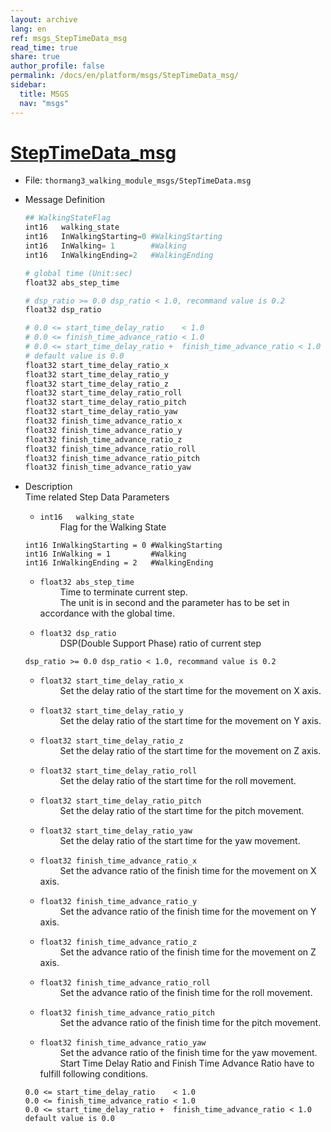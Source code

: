 ```yaml
---
layout: archive
lang: en
ref: msgs_StepTimeData_msg
read_time: true
share: true
author_profile: false
permalink: /docs/en/platform/msgs/StepTimeData_msg/
sidebar:
  title: MSGS
  nav: "msgs"
---
```


# [StepTimeData_msg](#steptimedata-msg)

- File: `thormang3_walking_module_msgs/StepTimeData.msg`

- Message Definition
    ```py
    ## WalkingStateFlag
    int16   walking_state
    int16   InWalkingStarting=0 #WalkingStarting
    int16   InWalking= 1        #Walking
    int16   InWalkingEnding=2   #WalkingEnding

    # global time (Unit:sec)
    float32 abs_step_time

    # dsp_ratio >= 0.0 dsp_ratio < 1.0, recommand value is 0.2
    float32 dsp_ratio

    # 0.0 <= start_time_delay_ratio    < 1.0
    # 0.0 <= finish_time_advance_ratio < 1.0
    # 0.0 <= start_time_delay_ratio +  finish_time_advance_ratio < 1.0
    # default value is 0.0
    float32 start_time_delay_ratio_x
    float32 start_time_delay_ratio_y
    float32 start_time_delay_ratio_z
    float32 start_time_delay_ratio_roll
    float32 start_time_delay_ratio_pitch
    float32 start_time_delay_ratio_yaw
    float32 finish_time_advance_ratio_x
    float32 finish_time_advance_ratio_y
    float32 finish_time_advance_ratio_z
    float32 finish_time_advance_ratio_roll
    float32 finish_time_advance_ratio_pitch
    float32 finish_time_advance_ratio_yaw
    ```

- Description  
Time related Step Data Parameters

    * `int16   walking_state`  
    &emsp;&emsp; Flag for the Walking State

    ```
    int16 InWalkingStarting = 0 #WalkingStarting
    int16 InWalking = 1         #Walking
    int16 InWalkingEnding = 2   #WalkingEnding
    ```

    * `float32 abs_step_time`  
    &emsp;&emsp; Time to terminate current step.  
    &emsp;&emsp; The unit is in second and the parameter has to be set in accordance with the global time.  

    * `float32 dsp_ratio`  
    &emsp;&emsp; DSP(Double Support Phase) ratio of current step  
    ```
    dsp_ratio >= 0.0 dsp_ratio < 1.0, recommand value is 0.2
    ```

    * `float32 start_time_delay_ratio_x`  
    &emsp;&emsp; Set the delay ratio of the start time for the movement on X axis.  

    * `float32 start_time_delay_ratio_y`  
    &emsp;&emsp; Set the delay ratio of the start time for the movement on Y axis.

    * `float32 start_time_delay_ratio_z`  
    &emsp;&emsp; Set the delay ratio of the start time for the movement on Z axis.

    * `float32 start_time_delay_ratio_roll`  
    &emsp;&emsp; Set the delay ratio of the start time for the roll movement.

    * `float32 start_time_delay_ratio_pitch`  
    &emsp;&emsp; Set the delay ratio of the start time for the pitch movement.

    * `float32 start_time_delay_ratio_yaw`  
    &emsp;&emsp; Set the delay ratio of the start time for the yaw movement.

    * `float32 finish_time_advance_ratio_x`  
    &emsp;&emsp; Set the advance ratio of the finish time for the movement on X axis.

    * `float32 finish_time_advance_ratio_y`  
    &emsp;&emsp; Set the advance ratio of the finish time for the movement on Y axis.

    * `float32 finish_time_advance_ratio_z`  
    &emsp;&emsp; Set the advance ratio of the finish time for the movement on Z axis.

    * `float32 finish_time_advance_ratio_roll`  
    &emsp;&emsp; Set the advance ratio of the finish time for the roll movement.

    * `float32 finish_time_advance_ratio_pitch`  
    &emsp;&emsp; Set the advance ratio of the finish time for the pitch movement.

    * `float32 finish_time_advance_ratio_yaw`  
    &emsp;&emsp; Set the advance ratio of the finish time for the yaw movement.  
    &emsp;&emsp; Start Time Delay Ratio and Finish Time Advance Ratio have to fulfill following conditions.  
    
    ```
    0.0 <= start_time_delay_ratio    < 1.0
    0.0 <= finish_time_advance_ratio < 1.0
    0.0 <= start_time_delay_ratio +  finish_time_advance_ratio < 1.0
    default value is 0.0
    ```
